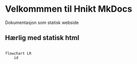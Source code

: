 # Velkommmen til Hnikt MkDocs 
Dokumentasjon som statisk webside

## Hærlig med statisk html

``` mermaid 

flowchart LR
    id
```
